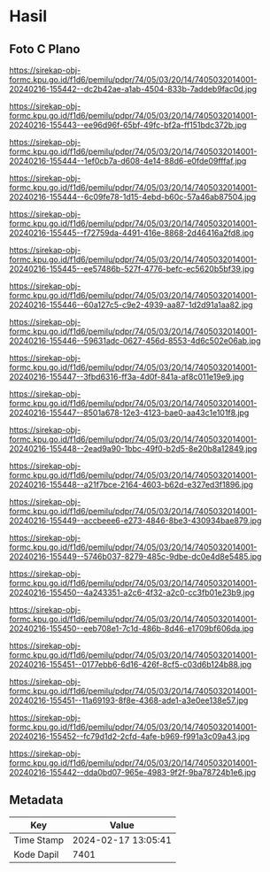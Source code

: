 # Hasil

## Foto C Plano

https://sirekap-obj-formc.kpu.go.id/f1d6/pemilu/pdpr/74/05/03/20/14/7405032014001-20240216-155442--dc2b42ae-a1ab-4504-833b-7addeb9fac0d.jpg

https://sirekap-obj-formc.kpu.go.id/f1d6/pemilu/pdpr/74/05/03/20/14/7405032014001-20240216-155443--ee96d96f-65bf-49fc-bf2a-ff151bdc372b.jpg

https://sirekap-obj-formc.kpu.go.id/f1d6/pemilu/pdpr/74/05/03/20/14/7405032014001-20240216-155444--1ef0cb7a-d608-4e14-88d6-e0fde09fffaf.jpg

https://sirekap-obj-formc.kpu.go.id/f1d6/pemilu/pdpr/74/05/03/20/14/7405032014001-20240216-155444--6c09fe78-1d15-4ebd-b60c-57a46ab87504.jpg

https://sirekap-obj-formc.kpu.go.id/f1d6/pemilu/pdpr/74/05/03/20/14/7405032014001-20240216-155445--f72759da-4491-416e-8868-2d46416a2fd8.jpg

https://sirekap-obj-formc.kpu.go.id/f1d6/pemilu/pdpr/74/05/03/20/14/7405032014001-20240216-155445--ee57486b-527f-4776-befc-ec5620b5bf39.jpg

https://sirekap-obj-formc.kpu.go.id/f1d6/pemilu/pdpr/74/05/03/20/14/7405032014001-20240216-155446--60a127c5-c9e2-4939-aa87-1d2d91a1aa82.jpg

https://sirekap-obj-formc.kpu.go.id/f1d6/pemilu/pdpr/74/05/03/20/14/7405032014001-20240216-155446--59631adc-0627-456d-8553-4d6c502e06ab.jpg

https://sirekap-obj-formc.kpu.go.id/f1d6/pemilu/pdpr/74/05/03/20/14/7405032014001-20240216-155447--3fbd6316-ff3a-4d0f-841a-af8c011e19e9.jpg

https://sirekap-obj-formc.kpu.go.id/f1d6/pemilu/pdpr/74/05/03/20/14/7405032014001-20240216-155447--8501a678-12e3-4123-bae0-aa43c1e101f8.jpg

https://sirekap-obj-formc.kpu.go.id/f1d6/pemilu/pdpr/74/05/03/20/14/7405032014001-20240216-155448--2ead9a90-1bbc-49f0-b2d5-8e20b8a12849.jpg

https://sirekap-obj-formc.kpu.go.id/f1d6/pemilu/pdpr/74/05/03/20/14/7405032014001-20240216-155448--a21f7bce-2164-4603-b62d-e327ed3f1896.jpg

https://sirekap-obj-formc.kpu.go.id/f1d6/pemilu/pdpr/74/05/03/20/14/7405032014001-20240216-155449--accbeee6-e273-4846-8be3-430934bae879.jpg

https://sirekap-obj-formc.kpu.go.id/f1d6/pemilu/pdpr/74/05/03/20/14/7405032014001-20240216-155449--5746b037-8279-485c-9dbe-dc0e4d8e5485.jpg

https://sirekap-obj-formc.kpu.go.id/f1d6/pemilu/pdpr/74/05/03/20/14/7405032014001-20240216-155450--4a243351-a2c6-4f32-a2c0-cc3fb01e23b9.jpg

https://sirekap-obj-formc.kpu.go.id/f1d6/pemilu/pdpr/74/05/03/20/14/7405032014001-20240216-155450--eeb708e1-7c1d-486b-8d46-e1709bf606da.jpg

https://sirekap-obj-formc.kpu.go.id/f1d6/pemilu/pdpr/74/05/03/20/14/7405032014001-20240216-155451--0177ebb6-6d16-426f-8cf5-c03d6b124b88.jpg

https://sirekap-obj-formc.kpu.go.id/f1d6/pemilu/pdpr/74/05/03/20/14/7405032014001-20240216-155451--11a69193-8f8e-4368-ade1-a3e0ee138e57.jpg

https://sirekap-obj-formc.kpu.go.id/f1d6/pemilu/pdpr/74/05/03/20/14/7405032014001-20240216-155452--fc79d1d2-2cfd-4afe-b969-f991a3c09a43.jpg

https://sirekap-obj-formc.kpu.go.id/f1d6/pemilu/pdpr/74/05/03/20/14/7405032014001-20240216-155442--dda0bd07-965e-4983-9f2f-9ba78724b1e6.jpg


## Metadata

| Key        | Value               |
| ---------- | ------------------- |
| Time Stamp | 2024-02-17 13:05:41 |
| Kode Dapil | 7401                |



